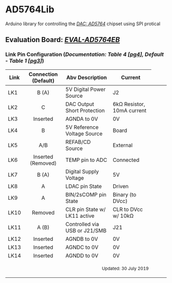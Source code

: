 # AD5764Lib

Arduino library for controlling the *[DAC: AD5764]* chipset using SPI protical

## **Evaluation Board**: *[EVAL-AD5764EB]*

### Link Pin Configuration (*Documentation: Table 4 [[pg4]], Default - Table 1 [[pg3]]*)


   | Link | Connection (Default) | Abv Description               | Current                                            |
   | ---- | :------------------: | ----------------------------- | -------------------------------------------------- |
   | LK1  |        B (A)         | 5V Digital Power Source       | J2                                                 |
   | LK2  |          C           | DAC Output Short Protection   | 6kΩ Resistor, 10mA current                         |
   | LK3  |       Inserted       | AGNDA to 0V                   | 0V                                                 |
   | LK4  |          B           | 5V Reference Voltage Source   | Board                                              |
   | LK5  |         A/B          | REFAB/CD Source               | External                                           |
   | LK6  |  Inserted (Removed)  | TEMP pin to ADC               | Connected                                          |
   | LK7  |        B (A)         | Digital Supply Voltage        | 5V                                                 |
   | LK8  |          A           | LDAC pin State                | Driven                                             |
   | LK9  |          A           | BIN/2sCOMP pin State          | Binary (to DVcc)                                   |
   | LK10 |       Removed        | CLR pin State w/ LK11 active  | CLR to DVcc w/ 10kΩ                                |
   | LK11 |        A (B)         | Controlled via USB or J21/SMB | J21                                                |
   | LK12 |       Inserted       | AGNDB to 0V                   | 0V                                                 |
   | LK13 |       Inserted       | AGNDC to 0V                   | 0V                                                 |
   | LK14 |       Inserted       | AGNDD to 0V                   | 0V                                                 |
   | <td colspan="4"> <p style="text-align: right"> <sup> Updated: 30 July 2019 </p></td>

[DAC: AD5764]: https://www.analog.com/media/en/technical-documentation/data-sheets/AD5764.pdf
[EVAL-AD5764EB]: https://www.analog.com/media/en/technical-documentation/evaluation-documentation/106758267AD5764EB_0.pdf
[pg3]: https://www.analog.com/media/en/technical-documentation/evaluation-documentation/106758267AD5764EB_0.pdf#page=3
[pg4]: https://www.analog.com/media/en/technical-documentation/evaluation-documentation/106758267AD5764EB_0.pdf#page=4